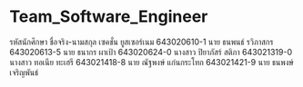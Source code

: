 # Team_Software_Engineer
รหัสนักศึกษา   ชื่อจริง-นามสกุล            เซคชั่น         ยูสเซอร์เนม
643020610-1	นาย ธนพนธ์ รวิภาสกร
643020613-5	นาย ธนากร ผาเป้า
643020624-0	นางสาว ปิยาภัสร์ สติภา
643021319-0	นางสาว ทอเนีย ทะเฮรี
643021418-8	นาย ณัฐพงษ์ แก่นกระโทก
643021421-9	นาย ธนพงษ์ เจริญพันธ์